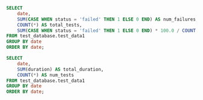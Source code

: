 ```sql tabel6
SELECT
    date,
    SUM(CASE WHEN status = 'failed' THEN 1 ELSE 0 END) AS num_failures,
    COUNT(*) AS total_tests,
    SUM(CASE WHEN status = 'failed' THEN 1 ELSE 0 END) * 100.0 / COUNT(*) AS failure_rate_percentage
FROM test_database.test_data1
GROUP BY date
ORDER BY date;
```

```sql Unit_Tests1
SELECT
    date,
    SUM(duration) AS total_duration,
    COUNT(*) AS num_tests
FROM test_database.test_data1
GROUP BY date
ORDER BY date;
```

<LineChart
    data={Unit_Tests1}
    y="total_duration"
    title="Total Duration of Tests by Month"
/>
